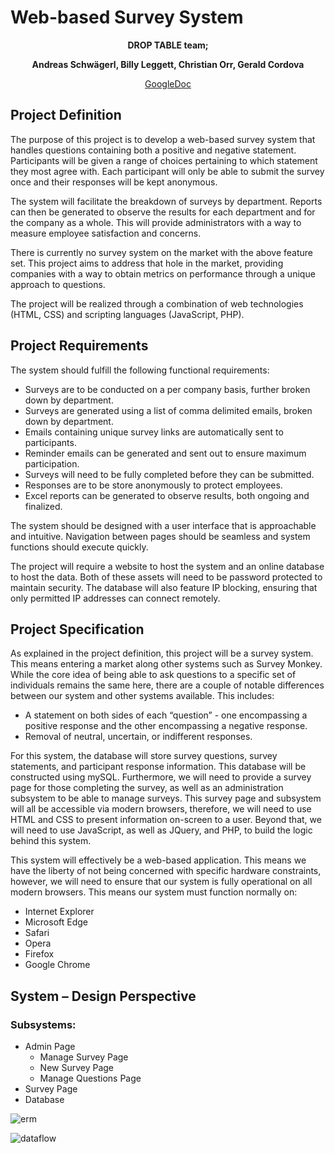 # Web-based Survey System

<p align="center">
<b>
DROP TABLE team;
</b>
</p>
<p align="center">
<b>
Andreas Schwägerl,
Billy Leggett,
Christian Orr,
Gerald Cordova
</b>
</p>
<p align="center">
<a href="https://docs.google.com/document/d/1zyVqgEqLQ-gNRHQOU-UYxR8vgN_Kmk0Xd-oDxtj_oXE/edit">GoogleDoc</a> 
</p>

## Project Definition 

The purpose of this project is to develop a web-based survey system that handles questions containing both a positive and negative statement. Participants will be given a range of choices pertaining to which statement they most agree with. Each participant will only be able to submit the survey once and their responses will be kept anonymous.

The system will facilitate the breakdown of surveys by department. Reports can then be generated to observe the results for each department and for the company as a whole. This will provide administrators with a way to measure employee satisfaction and concerns.

There is currently no survey system on the market with the above feature set. This project aims to address that hole in the market, providing companies with a way to obtain metrics on performance through a unique approach to questions.

The project will be realized through a combination of web technologies (HTML, CSS) and scripting languages (JavaScript, PHP).


## Project Requirements  

The system should fulfill the following functional requirements:

- Surveys are to be conducted on a per company basis, further broken down by department.
- Surveys are generated using a list of comma delimited emails, broken down by department.
- Emails containing unique survey links are automatically sent to participants.
- Reminder emails can be generated and sent out to ensure maximum participation.
- Surveys will need to be fully completed before they can be submitted.
- Responses are to be store anonymously to protect employees.
- Excel reports can be generated to observe results, both ongoing and finalized.

The system should be designed with a user interface that is approachable and intuitive. Navigation between pages should be seamless and system functions should execute quickly.

The project will require a website to host the system and an online database to host the data. Both of these assets will need to be password protected to maintain security. The database will also feature IP blocking, ensuring that only permitted IP addresses can connect remotely.


## Project Specification 

As explained in the project definition, this project will be a survey system. This means entering a market along other systems such as Survey Monkey. While the core idea of being able to ask questions to a specific set of individuals remains the same here, there are a couple of notable differences between our system and other systems available. This includes:

- A statement on both sides of each “question” - one encompassing a positive response and the other encompassing a negative response.
- Removal of neutral, uncertain, or indifferent responses.

For this system, the database will store survey questions, survey statements, and participant response information. This database will be constructed using mySQL. Furthermore, we will need to provide a survey page for those completing the survey, as well as an administration subsystem to be able to manage surveys. This survey page and subsystem will all be accessible via modern browsers, therefore, we will need to use HTML and CSS to present information on-screen to a user. Beyond that, we will need to use JavaScript, as well as JQuery, and PHP, to build the logic behind this system.

This system will effectively be a web-based application. This means we have the liberty of not being concerned with specific hardware constraints, however, we will need to ensure that our system is fully operational on all modern browsers. This means our system must function normally on:

- Internet Explorer
- Microsoft Edge
- Safari
- Opera
- Firefox
- Google Chrome


## System – Design Perspective 

### Subsystems:
- Admin Page
  - Manage Survey Page
  - New Survey Page
  - Manage Questions Page
- Survey Page
- Database

![erm](https://user-images.githubusercontent.com/35355922/36083599-2e928444-0f82-11e8-8a64-5291fe21c0df.png)
  
![dataflow](https://user-images.githubusercontent.com/35355922/36083729-efef1a70-0f83-11e8-994e-a53e07504e08.png)
  



